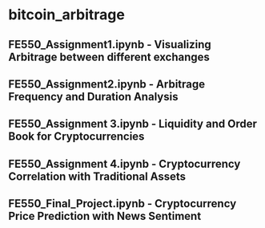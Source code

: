 # bitcoin_arbitrage

## FE550_Assignment1.ipynb - Visualizing Arbitrage between different exchanges
## FE550_Assignment2.ipynb - Arbitrage Frequency and Duration Analysis
## FE550_Assignment 3.ipynb - Liquidity and Order Book for Cryptocurrencies
## FE550_Assignment 4.ipynb - Cryptocurrency Correlation with Traditional Assets
## FE550_Final_Project.ipynb - Cryptocurrency Price Prediction with News Sentiment
